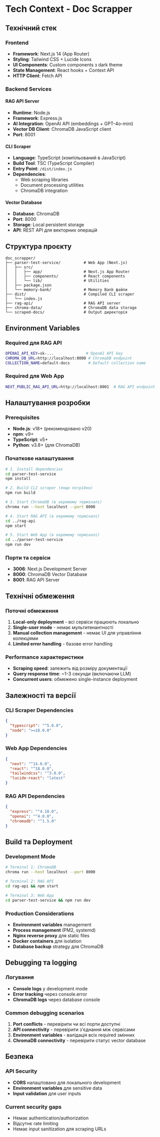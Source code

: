 # Tech Context - Doc Scrapper

## Технічний стек

### Frontend
- **Framework**: Next.js 14 (App Router)
- **Styling**: Tailwind CSS + Lucide Icons
- **UI Components**: Custom components з dark theme
- **State Management**: React hooks + Context API
- **HTTP Client**: Fetch API

### Backend Services

#### RAG API Server
- **Runtime**: Node.js
- **Framework**: Express.js
- **AI Integration**: OpenAI API (embeddings + GPT-4o-mini)
- **Vector DB Client**: ChromaDB JavaScript client
- **Port**: 8001

#### CLI Scraper
- **Language**: TypeScript (компільований в JavaScript)
- **Build Tool**: TSC (TypeScript Compiler)
- **Entry Point**: `/dist/index.js`
- **Dependencies**: 
  - Web scraping libraries
  - Document processing utilities
  - ChromaDB integration

#### Vector Database
- **Database**: ChromaDB
- **Port**: 8000
- **Storage**: Local persistent storage
- **API**: REST API для векторних операцій

## Структура проєкту

```
doc_scrapper/
├── parser-test-service/          # Web App (Next.js)
│   ├── src/
│   │   ├── app/                  # Next.js App Router
│   │   ├── components/           # React components
│   │   └── lib/                  # Utilities
│   ├── package.json
│   └── memory-bank/              # Memory Bank файли
├── dist/                         # Compiled CLI scraper
│   └── index.js
├── rag-api/                      # RAG API server
├── chroma-data/                  # ChromaDB data storage
└── scraped-docs/                 # Output директорія
```

## Environment Variables

### Required для RAG API
```bash
OPENAI_API_KEY=sk-...              # OpenAI API key
CHROMA_DB_URL=http://localhost:8000 # ChromaDB endpoint
COLLECTION_NAME=default-docs        # Default collection name
```

### Required для Web App
```bash
NEXT_PUBLIC_RAG_API_URL=http://localhost:8001  # RAG API endpoint
```

## Налаштування розробки

### Prerequisites
- **Node.js**: v18+ (рекомендовано v20)
- **npm**: v9+
- **TypeScript**: v5+
- **Python**: v3.8+ (для ChromaDB)

### Початкове налаштування
```bash
# 1. Install dependencies
cd parser-test-service
npm install

# 2. Build CLI scraper (якщо потрібно)
npm run build

# 3. Start ChromaDB (в окремому терміналі)
chroma run --host localhost --port 8000

# 4. Start RAG API (в окремому терміналі)
cd ../rag-api
npm start

# 5. Start Web App (в окремому терміналі)
cd ../parser-test-service
npm run dev
```

### Порти та сервіси
- **3006**: Next.js Development Server
- **8000**: ChromaDB Vector Database
- **8001**: RAG API Server

## Технічні обмеження

### Поточні обмеження
1. **Local-only deployment** - всі сервіси працюють локально
2. **Single-user mode** - немає мультитенантності
3. **Manual collection management** - немає UI для управління колекціями
4. **Limited error handling** - базове error handling

### Performance характеристики
- **Scraping speed**: залежить від розміру документації
- **Query response time**: ~1-3 секунди (включаючи LLM)
- **Concurrent users**: обмежено single-instance deployment

## Залежності та версії

### CLI Scraper Dependencies
```json
{
  "typescript": "^5.0.0",
  "node": ">=18.0.0"
}
```

### Web App Dependencies  
```json
{
  "next": "^14.0.0",
  "react": "^18.0.0",
  "tailwindcss": "^3.0.0",
  "lucide-react": "latest"
}
```

### RAG API Dependencies
```json
{
  "express": "^4.18.0",
  "openai": "^4.0.0",
  "chromadb": "^1.5.0"
}
```

## Build та Deployment

### Development Mode
```bash
# Terminal 1: ChromaDB
chroma run --host localhost --port 8000

# Terminal 2: RAG API  
cd rag-api && npm start

# Terminal 3: Web App
cd parser-test-service && npm run dev
```

### Production Considerations
- **Environment variables** management
- **Process management** (PM2, systemd)
- **Nginx reverse proxy** для static files
- **Docker containers** для isolation
- **Database backup** strategy для ChromaDB

## Debugging та logging

### Логування
- **Console logs** у development mode
- **Error tracking** через console.error
- **ChromaDB logs** через database console

### Common debugging scenarios
1. **Port conflicts** - перевірити чи всі порти доступні
2. **API connectivity** - перевірити з'єднання між сервісами
3. **Environment variables** - валідація всіх required змінних
4. **ChromaDB connectivity** - перевірити статус vector database

## Безпека

### API Security
- **CORS** налаштовано для локального development
- **Environment variables** для sensitive data
- **Input validation** для user inputs

### Current security gaps
- Немає authentication/authorization
- Відсутнє rate limiting
- Немає input sanitization для scraping URLs 